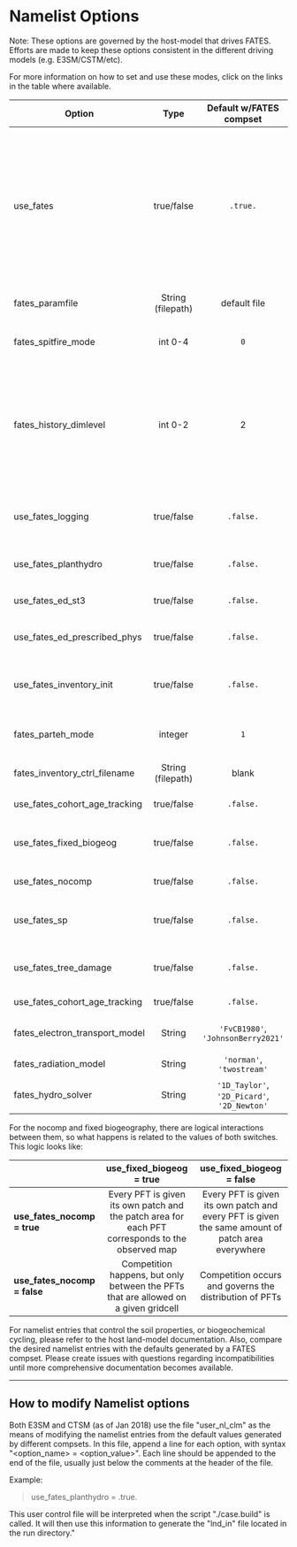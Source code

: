 # Namelist Options

Note: These options are governed by the host-model that drives FATES.  Efforts are made to keep these options consistent in the different driving models (e.g. E3SM/CSTM/etc).

For more information on how to set and use these modes, click on the links in the table where available.


| Option                        | Type              | Default w/FATES compset | Description |
| ------------------------------|:-----------------:| :----------------------:|------------:|
| use_fates                     | true/false        | `.true.`                | Turns on/off fates! (for CTSM this is done by changing the XML variable CLM_BLDNML_OPTS to have "-bgc fates" rather than changing this in the namelist) Compsets with for example `_CLMXX%FATES_` turn this on [XX is for the specific version number) |
| fates_paramfile               | String (filepath) | default file            | path to an alternative netcdf fates parameter file |
| fates_spitfire_mode           | int 0-4           | `0`                     | {doc}`SPITFIRE Namelist Options <SPITFIRE-Namelist-Options>` |
| fates_history_dimlevel | int 0-2 | 2 |  0 = no fates history variables are calculated or allocated, 1 = only time x space (3d) fates history variables allowed, 2 = multiplexed dimensioned fates history is also allowed |
| use_fates_logging             | true/false        | `.false.`               | {doc}`Turns on/off the logging module <Running-FATES-with-the-selective-logging-module-activated>` |
| use_fates_planthydro          | true/false        | `.false.`               | Turns on/off the plant hydrodynamics module |
| use_fates_ed_st3              | true/false        | `.false.`               | Turns on/off Static Stand Structure mode |
| use_fates_ed_prescribed_phys  | true/false        | `.false.`               | Turns on/off Prescribed Physiology mode |
| use_fates_inventory_init      | true/false        | `.false.`               | {doc}`Turns on/off initialization from plant inventory data <Model-Initialization-Modes>` |
| fates_parteh_mode             | integer           | `1`                     | {doc}`Specifies which plant allocation model to use <PARTEH-Modes>` |
| fates_inventory_ctrl_filename | String (filepath) | blank                   | When inventory initialization true, points to control file |
| use_fates_cohort_age_tracking | true/false        | `.false.`               | Turns on/off Cohort age tracking mode |
| use_fates_fixed_biogeog       | true/false        | `.false.`               | Turns on/off {doc}`fixed biogeography mode <Fixed-Biogeography-Mode>` |
| use_fates_nocomp              | true/false        | `.false.`               | Turns on/off no-competition mode |
| use_fates_sp                  | true/false        | `.false.`               | Turns on/off {doc}`satellite phenology mode <SP-(satellite-phenology)-mode>` |
| use_fates_tree_damage         | true/false        | `.false.`               | Turns on/of {doc}`tree crown damage <fates-doc:fates_tech_note>` |
| use_fates_cohort_age_tracking | true/false        | `.false.`               | Enables tracking of cohort age |
| fates_electron_transport_model | String | `'FvCB1980'`, `'JohnsonBerry2021'`     | Selects the type of electron transport model |
| fates_radiation_model | String | `'norman'`, `'twostream'`     | Selects the radiation model |
| fates_hydro_solver | String | `'1D_Taylor'`, `'2D_Picard'`, `'2D_Newton'`| Selects the hydraulics solver method |


For the nocomp and fixed biogeography, there are logical interactions between them, so what happens is related to the values of both switches.  This logic looks like:

| | use_fixed_biogeog = true | use_fixed_biogeog = false |
| -------------------- |:-----------------:| :------:             |
| **use_fates_nocomp = true** | Every PFT is given its own patch and the patch area for each PFT corresponds to the observed map | Every PFT is given its own patch and every PFT is given the same amount of patch area everywhere |
| **use_fates_nocomp = false** | Competition happens, but only between the PFTs that are allowed on a given gridcell | Competition occurs and governs the distribution of PFTs |

For namelist entries that control the soil properties, or biogeochemical cycling, please refer to the host land-model documentation.  Also, compare the desired namelist entries with the defaults generated by a FATES compset.  Please create issues with questions regarding incompatibilities until more comprehensive documentation becomes available.


***

## How to modify Namelist options

Both E3SM and CTSM (as of Jan 2018) use the file "user_nl_clm" as the means of modifying the namelist entries from the default values generated by different compsets.  In this file, append a line for each option, with syntax "<option_name> = <option_value>".  Each line should be appended to the end of the file, usually just below the comments at the header of the file.

Example:

> use_fates_planthydro = .true.

This user control file will be interpreted when the script "./case.build" is called.  It will then use this information to generate the "lnd_in" file located in the run directory."



